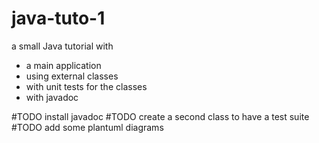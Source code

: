 # java-tuto-1

a small Java tutorial with
* a main application
* using external classes
* with unit tests for the classes
* with javadoc

#TODO install javadoc
#TODO create a second class to have a test suite
#TODO add some plantuml diagrams